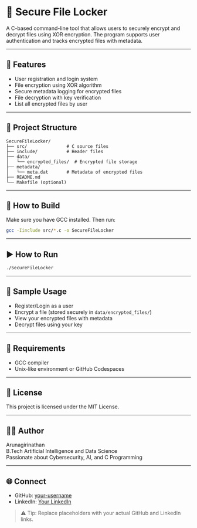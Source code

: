 # 🔐 Secure File Locker

A C-based command-line tool that allows users to securely encrypt and decrypt files using XOR encryption. The program supports user authentication and tracks encrypted files with metadata.

---

## 📂 Features

- User registration and login system
- File encryption using XOR algorithm
- Secure metadata logging for encrypted files
- File decryption with key verification
- List all encrypted files by user

---

## 📁 Project Structure

```
SecureFileLocker/
├── src/               # C source files
├── include/           # Header files
├── data/
│   └── encrypted_files/  # Encrypted file storage
├── metadata/
│   └── meta.dat       # Metadata of encrypted files
├── README.md
└── Makefile (optional)
```

---

## 🔧 How to Build

Make sure you have GCC installed. Then run:

```bash
gcc -Iinclude src/*.c -o SecureFileLocker
```

---

## ▶️ How to Run

```bash
./SecureFileLocker
```

---

## 🔑 Sample Usage

- Register/Login as a user
- Encrypt a file (stored securely in `data/encrypted_files/`)
- View your encrypted files with metadata
- Decrypt files using your key

---

## 📌 Requirements

- GCC compiler
- Unix-like environment or GitHub Codespaces

---

## 📄 License

This project is licensed under the MIT License.

---

## 👨‍💻 Author

Arunagirinathan  
B.Tech Artificial Intelligence and Data Science  
Passionate about Cybersecurity, AI, and C Programming

---

## 🌐 Connect

- GitHub: [your-username](https://github.com/ARUNAGIRINATHAN-K)
- LinkedIn: [Your LinkedIn](www.linkedin.com/in/arunagirinathan-k)

> ⚠️ Tip: Replace placeholders with your actual GitHub and LinkedIn links.
